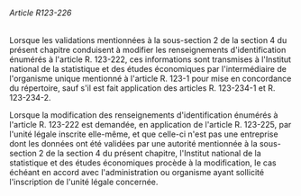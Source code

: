 ###### Article R123-226

Lorsque les validations mentionnées à la sous-section 2 de la section 4 du présent chapitre conduisent à modifier les renseignements d'identification énumérés à l'article R. 123-222, ces informations sont transmises à l'Institut national de la statistique et des études économiques par l'intermédiaire de l'organisme unique mentionné à l'article R. 123-1 pour mise en concordance du répertoire, sauf s'il est fait application des articles R. 123-234-1 et R. 123-234-2.

Lorsque la modification des renseignements d'identification énumérés à l'article R. 123-222 est demandée, en application de l'article R. 123-225, par l'unité légale inscrite elle-même, et que celle-ci n'est pas une entreprise dont les données ont été validées par une autorité mentionnée à la sous-section 2 de la section 4 du présent chapitre, l'Institut national de la statistique et des études économiques procède à la modification, le cas échéant en accord avec l'administration ou organisme ayant sollicité l'inscription de l'unité légale concernée.

